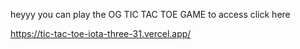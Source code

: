 heyyy you can play the  OG TIC TAC TOE GAME
to access click here

https://tic-tac-toe-iota-three-31.vercel.app/